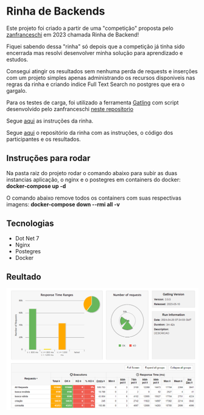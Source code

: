 # Rinha de Backends
Este projeto foi criado a partir de uma "competição" proposta pelo [zanfranceschi](https://github.com/zanfranceschi) em 2023 chamada Rinha de Backend!

Fiquei sabendo dessa "rinha" só depois que a competição já tinha sido encerrada mas resolvi desenvolver minha solução para aprendizado e estudos.

Consegui atingir os resultados sem nenhuma perda de requests e inserções com um projeto simples apenas administrando os recursos disponiveis nas regras da rinha e criando indice Full Text Search no postgres que era o gargalo. 

Para os testes de carga, foi utilizado a ferramenta [Gatling](https://gatling.io/) com script desenvolvido pelo zanfranceschi [neste repositorio](https://github.com/zanfranceschi/rinha-de-backend-2023-q3/tree/main/stress-test)

Segue [aqui](https://github.com/zanfranceschi/rinha-de-backend-2023-q3/blob/main/INSTRUCOES.md) as instruções da rinha.

Segue [aqui](https://github.com/zanfranceschi/rinha-de-backend-2023-q3) o repositório da rinha com as instruções, o código dos participantes e os resultados.

## Instruções para rodar
Na pasta raiz do projeto rodar o comando abaixo para subir as duas instancias aplicação, o nginx e o postegres em containers do docker: 
**docker-compose up -d**

O comando abaixo remove todos os containers com suas respectivas imagens: 
**docker-compose down --rmi all -v**

## Tecnologias

* Dot Net 7
* Nginx
* Postegres
* Docker

## Reultado

![This is an alt text.](/resultado.png "This is a sample image.")